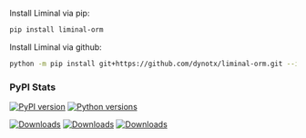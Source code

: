 Install Liminal via pip:

```bash
pip install liminal-orm
```

Install Liminal via github:

```bash
python -m pip install git+https://github.com/dynotx/liminal-orm.git --ignore-installed
```

### PyPI Stats

[![PyPI version](https://img.shields.io/pypi/v/liminal-orm.svg)](https://pypi.org/project/liminal-orm/)
[![Python versions](https://img.shields.io/pypi/pyversions/liminal-orm.svg)](https://pypi.org/project/liminal-orm/)


[![Downloads](https://static.pepy.tech/badge/liminal-orm)](https://pepy.tech/project/liminal-orm)
[![Downloads](https://static.pepy.tech/badge/liminal-orm/month)](https://pepy.tech/project/liminal-orm)
[![Downloads](https://static.pepy.tech/badge/liminal-orm/week)](https://pepy.tech/project/liminal-orm)